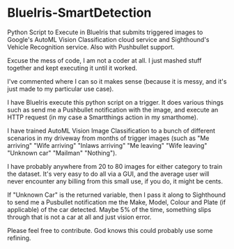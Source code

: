 # BlueIris-SmartDetection
Python Script to Execute in BlueIris that submits triggered images to Google's AutoML Vision Classification cloud service and Sighthound's Vehicle Recognition service. Also with Pushbullet support.


Excuse the mess of code, I am not a coder at all. I just mashed stuff together and kept executing it until it worked.

I've commented where I can so it makes sense (because it is messy, and it's just made to my particular use case).

I have BlueIris execute this python script on a trigger. It does various things such as send me a Pushbullet notification with the image, and execute an HTTP request (in my case a Smartthings action in my smarthome).

I have trained AutoML Vision Image Classification to a bunch of different scenarios in my driveway from months of trigger images (such as "Me arriving" "Wife arriving" "Inlaws arriving" "Me leaving" "Wife leaving" "Unknown car" "Mailman" "Nothing"). 

I have probably anywhere from 20 to 80 images for either category to train the dataset. It's very easy to do all via a GUI, and the average user will never encounter any billing from this small use, if you do, it might be cents.

If "Unknown Car" is the returned variable, then I pass it along to Sighthound to send me a Pusbullet notification me the Make, Model, Colour and Plate (if applicable) of the car detected. Maybe 5% of the time, something slips through that is not a car at all and just vision error.

Please feel free to contribute. God knows this could probably use some refining.
